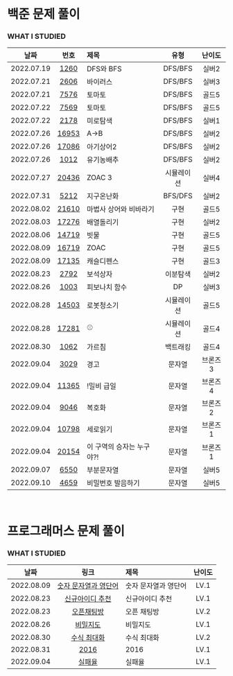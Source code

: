 # 백준 문제 풀이

### WHAT I STUDIED

|    날짜    |                      번호                      | 제목                      |    유형    | 난이도  |
| :--------: | :--------------------------------------------: | :------------------------ | :--------: | :-----: |
| 2022.07.19 |  [1260](https://www.acmicpc.net/problem/1260)  | DFS와 BFS                 |  DFS/BFS   |  실버2  |
| 2022.07.21 |  [2606](https://www.acmicpc.net/problem/2606)  | 바이러스                  |  DFS/BFS   |  실버3  |
| 2022.07.21 |  [7576](https://www.acmicpc.net/problem/7576)  | 토마토                    |  DFS/BFS   |  골드5  |
| 2022.07.22 |  [7569](https://www.acmicpc.net/problem/7579)  | 토마토                    |  DFS/BFS   |  골드5  |
| 2022.07.22 |  [2178](https://www.acmicpc.net/problem/2178)  | 미로탐색                  |  DFS/BFS   |  실버1  |
| 2022.07.26 | [16953](https://www.acmicpc.net/problem/16953) | A->B                      |  DFS/BFS   |  실버2  |
| 2022.07.26 | [17086](https://www.acmicpc.net/problem/17086) | 아기상어2                 |  DFS/BFS   |  실버2  |
| 2022.07.26 |  [1012](https://www.acmicpc.net/problem/1012)  | 유기농배추                |  DFS/BFS   |  실버2  |
| 2022.07.27 | [20436](https://www.acmicpc.net/problem/20436) | ZOAC 3                    | 시뮬레이션 |  실버4  |
| 2022.07.31 |  [5212](https://www.acmicpc.net/problem/5212)  | 지구온난화                |  BFS/DFS   |  실버2  |
| 2022.08.02 | [21610](https://www.acmicpc.net/problem/21610) | 마법사 상어와 비바라기    |    구현    |  골드5  |
| 2022.08.03 | [17276](https://www.acmicpc.net/problem/17276) | 배열돌리기                |    구현    |  실버2  |
| 2022.08.06 | [14719](https://www.acmicpc.net/problem/14719) | 빗물                      |    구현    |  골드5  |
| 2022.08.09 | [16719](https://www.acmicpc.net/problem/16719) | ZOAC                      |    구현    |  골드5  |
| 2022.08.09 | [17135](https://www.acmicpc.net/problem/17135) | 캐슬디펜스                |    구현    |  골드3  |
| 2022.08.23 |  [2792](https://www.acmicpc.net/problem/2792)  | 보석상자                  |  이분탐색  |  실버2  |
| 2022.08.26 |  [1003](https://www.acmicpc.net/problem/1003)  | 피보나치 함수             |     DP     |  실버3  |
| 2022.08.28 | [14503](https://www.acmicpc.net/problem/14503) | 로봇청소기                | 시뮬레이션 |  골드5  |
| 2022.08.28 | [17281](https://www.acmicpc.net/problem/17281) | ⚾                        | 시뮬레이션 |  골드4  |
| 2022.08.30 |  [1062](https://www.acmicpc.net/problem/1062)  | 가르침                    |  백트래킹  |  골드4  |
| 2022.09.04 |  [3029](https://www.acmicpc.net/problem/1062)  | 경고                      |   문자열   | 브론즈3 |
| 2022.09.04 | [11365](https://www.acmicpc.net/problem/11365) | !밀비 급일                |   문자열   | 브론즈4 |
| 2022.09.04 |  [9046](https://www.acmicpc.net/problem/9046)  | 복호화                    |   문자열   | 브론즈2 |
| 2022.09.04 | [10798](https://www.acmicpc.net/problem/10798) | 세로읽기                  |   문자열   | 브론즈1 |
| 2022.09.04 | [20154](https://www.acmicpc.net/problem/20154) | 이 구역의 승자는 누구야?! |   문자열   | 브론즈1 |
| 2022.09.07 |  [6550](https://www.acmicpc.net/problem/6550)  | 부분문자열                |   문자열   |  실버5  |
| 2022.09.10 |  [4659](https://www.acmicpc.net/problem/4659)  | 비밀번호 발음하기         |   문자열   |  실버5  |

<br />

# 프로그래머스 문제 풀이

### WHAT I STUDIED

|    날짜    |                                                        링크                                                        | 제목                 | 난이도 |
| :--------: | :----------------------------------------------------------------------------------------------------------------: | :------------------- | :----: |
| 2022.08.09 | <a href="https://school.programmers.co.kr/learn/courses/30/lessons/81301" target="_blank">숫자 문자열과 영단어</a> | 숫자 문자열과 영단어 |  LV.1  |
| 2022.08.23 |   <a href="https://school.programmers.co.kr/learn/courses/30/lessons/72410" target="_blank">신규아이디 추천</a>    | 신규아이디 추천      |  LV.1  |
| 2022.08.23 |      <a href="https://school.programmers.co.kr/learn/courses/30/lessons/42888" target="_blank">오픈채팅방</a>      | 오픈 채팅방          |  LV.2  |
| 2022.08.26 |       <a href="https://school.programmers.co.kr/learn/courses/30/lessons/17681" target="_blank">비밀지도</a>       | 비밀지도             |  LV.1  |
| 2022.08.30 |     <a href="https://school.programmers.co.kr/learn/courses/30/lessons/67257" target="_blank">수식 최대화</a>      | 수식 최대화          |  LV.2  |
| 2022.08.31 |         <a href="https://school.programmers.co.kr/learn/courses/30/lessons/12901" target="_blank">2016</a>         | 2016                 |  LV.1  |
| 2022.09.04 |        <a href="https://school.programmers.co.kr/learn/courses/30/lessons/42889" target="_blank">실패율</a>        | 실패율               |  LV.1  |
